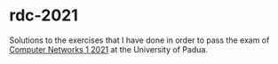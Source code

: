 # rdc-2021

Solutions to the exercises that I have done in order to pass the exam of [Computer Networks 1 2021](https://en.didattica.unipd.it/off/2018/LT/IN/IN0508/000ZZ/INP8084335/N0) at the University of Padua.
